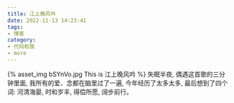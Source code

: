 ```yaml
---
title: 江上晚风吟
date: 2022-11-13 14:23:41
tags:
- 博客
category:
- 代码和我
- more
---
```

{% asset_img bSYnVo.jpg This is 江上晚风吟 %}
失眠半夜, 偶遇这首歌的三分钟里面, 我所有的爱、念都在脑里过了一遍, 今年经历了太多太多, 最后想到了四个词: 河清海晏, 时和岁丰, 得偿所愿, 阔步前行。